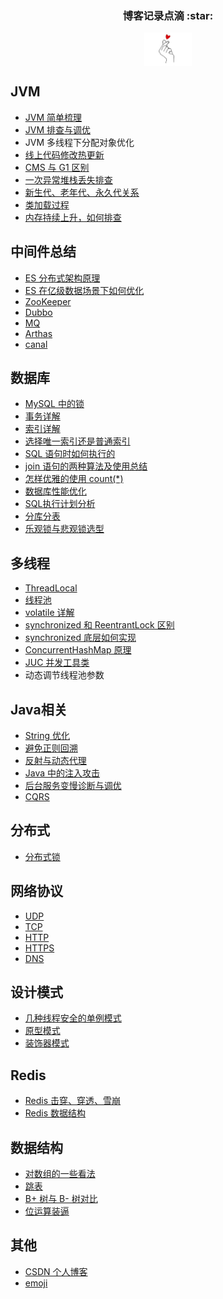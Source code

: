
<h3 align="center">博客记录点滴 :star: </h3>  
<p align="center">    
<img align="center" src="https://github.com/islongfei/Blog/blob/master/images/3.jpg" width="15%" hegiht="15%" />  
</p>  
 
 

## JVM
* [JVM 简单梳理](https://github.com/islongfei/Blog/blob/master/java-basics/JVM%E7%AE%80%E8%BF%B0.md)
* [JVM 排查与调优](https://github.com/islongfei/Blog/blob/master/java-basics/GC%20%E8%B0%83%E4%BC%98.md)
* JVM 多线程下分配对象优化  
* [线上代码修改热更新](https://github.com/islongfei/Blog/blob/master/business-skills/arthas02.md)
* [CMS 与 G1 区别](https://github.com/islongfei/Blog/blob/master/java-basics/CMS%20%E5%92%8C%20G1%20%E7%9A%84%E5%8C%BA%E5%88%AB.md)
* [一次异常堆栈丢失排查](https://github.com/islongfei/Blog/blob/master/business-skills/FastThrow.md)
* [新生代、老年代、永久代关系](https://github.com/islongfei/Blog/blob/master/java-basics/%E6%96%B0%E7%94%9F%E4%BB%A3%E3%80%81%E8%80%81%E5%B9%B4%E4%BB%A3%E3%80%81%E6%B0%B8%E4%B9%85%E4%BB%A3%E5%85%B3%E7%B3%BB.md)
* [类加载过程](https://github.com/islongfei/Blog/blob/master/java-basics/%E7%B1%BB%E5%8A%A0%E8%BD%BD%E8%BF%87%E7%A8%8B.md)
* [内存持续上升，如何排查](https://github.com/islongfei/Blog/blob/master/business-skills/%E5%86%85%E5%AD%98%E6%8C%81%E7%BB%AD%E4%B8%8A%E5%8D%87%EF%BC%8C%E5%A6%82%E4%BD%95%E6%8E%92%E6%9F%A5.md)  
  


## 中间件总结
* [ES 分布式架构原理](https://github.com/islongfei/Blog/blob/master/java-frames/ES01.md)
* [ES 在亿级数据场景下如何优化](https://github.com/islongfei/Blog/blob/master/java-frames/ES02.md)
* [ZooKeeper](https://github.com/islongfei/Blog/blob/master/java-frames/ZooKeeper.md)
* [Dubbo](https://github.com/islongfei/Blog/blob/master/java-frames/Dubbo.md)
* [MQ](https://github.com/islongfei/Blog/blob/master/java-frames/MQ.md)
* [Arthas](https://github.com/islongfei/Blog/blob/master/business-skills/arthas.md)
* [canal](https://github.com/islongfei/Blog/blob/master/java-frames/canal.md)




## 数据库
* [MySQL 中的锁](https://github.com/islongfei/Blog/blob/master/mysql/%E9%94%81.md)
* [事务详解](https://github.com/islongfei/Blog/blob/master/mysql/%E4%BA%8B%E5%8A%A1.md)
* [索引详解](https://github.com/islongfei/Blog/blob/master/mysql/%E7%B4%A2%E5%BC%95.md)
* [选择唯一索引还是普通索引](https://github.com/islongfei/Blog/blob/master/mysql/%E9%80%89%E6%8B%A9%E5%94%AF%E4%B8%80%E7%B4%A2%E5%BC%95%E8%BF%98%E6%98%AF%E6%99%AE%E9%80%9A%E7%B4%A2%E5%BC%95.md)
* [SQL 语句时如何执行的](https://github.com/islongfei/Blog/blob/master/mysql/SQL%E6%98%AF%E5%A6%82%E4%BD%95%E6%89%A7%E8%A1%8C%E7%9A%84.md)
* [join 语句的两种算法及使用总结](https://github.com/islongfei/Blog/blob/master/mysql/join%20%E8%AF%AD%E5%8F%A5%E7%9A%84%E4%B8%A4%E7%A7%8D%E7%AE%97%E6%B3%95.md)  
* [怎样优雅的使用 count(*)](https://github.com/islongfei/Blog/blob/master/mysql/count(*).md)
* [数据库性能优化](https://github.com/islongfei/Blog/blob/master/mysql/%E6%95%B0%E6%8D%AE%E5%BA%93%E4%BC%98%E5%8C%96.md)  
* [SQL执行计划分析](https://github.com/islongfei/Blog/blob/master/mysql/SQL%E6%89%A7%E8%A1%8C%E8%AE%A1%E5%88%92%E5%88%86%E6%9E%90.md)  
* [分库分表](https://github.com/islongfei/Blog/blob/master/mysql/%E6%95%B0%E6%8D%AE%E5%BA%93%E7%93%B6%E9%A2%88.md)
* [乐观锁与悲观锁选型](https://github.com/islongfei/Blog/blob/master/mysql/%E4%B9%90%E8%A7%82%E9%94%81%E4%B8%8E%E6%82%B2%E8%A7%82%E9%94%81%E4%BD%BF%E7%94%A8.md)  


## 多线程
* [ThreadLocal](https://github.com/islongfei/Blog/blob/master/java-basics/ThreadLocal.md)
* [线程池](https://github.com/islongfei/Blog/blob/master/java-basics/%E7%BA%BF%E7%A8%8B%E6%B1%A0.md)
* [volatile 详解](https://github.com/islongfei/Blog/blob/master/java-basics/volatile.md)
* [synchronized 和 ReentrantLock 区别](https://github.com/islongfei/Blog/blob/master/java-basics/synchronized%E5%92%8CReentrantLock%E5%8C%BA%E5%88%AB.md)
* [synchronized 底层如何实现](https://github.com/islongfei/Blog/blob/master/java-basics/synchronized%E5%BA%95%E5%B1%82%E5%A6%82%E4%BD%95%E5%AE%9E%E7%8E%B0%EF%BC%9F.md)
* [ConcurrentHashMap 原理](https://github.com/islongfei/Blog/blob/master/java-basics/ConcurrentHashMap%E5%8E%9F%E7%90%86.md)
* [JUC 并发工具类](https://github.com/islongfei/Blog/blob/master/java-basics/Java%E4%B8%AD%E7%9A%84%E5%B9%B6%E5%8F%91%E5%B7%A5%E5%85%B7%E7%B1%BB.md)
* 动态调节线程池参数  


## Java相关
* [String 优化](https://github.com/islongfei/Blog/blob/master/java-basics/String.md)
* [避免正则回溯](https://github.com/islongfei/Blog/blob/master/java-basics/%E9%81%BF%E5%85%8D%E6%AD%A3%E5%88%99%E5%9B%9E%E6%BA%AF.md)
* [反射与动态代理](https://github.com/islongfei/Blog/blob/master/java-basics/%E5%8F%8D%E5%B0%84%E4%B8%8E%E5%8A%A8%E6%80%81%E4%BB%A3%E7%90%86.md)
* [Java 中的注入攻击](https://github.com/islongfei/Blog/blob/master/java-basics/Java%E5%BC%80%E5%8F%91%E4%B8%AD%E7%9A%84%E6%B3%A8%E5%85%A5%E6%94%BB%E5%87%BB.md)
* [后台服务变慢诊断与调优](https://github.com/islongfei/Blog/blob/master/business-skills/%E5%90%8E%E5%8F%B0%E6%9C%8D%E5%8A%A1%E5%8F%98%E6%85%A2%E7%9A%84%E8%AF%8A%E6%96%AD%E4%B8%8E%E8%B0%83%E4%BC%98.md)
* [CQRS](https://github.com/islongfei/Blog/blob/master/business-skills/CQRS.md)   


## 分布式
* [分布式锁](https://github.com/islongfei/Blog/blob/master/business-skills/distributed-lock.md)



## 网络协议
* [UDP](https://github.com/islongfei/Blog/blob/master/network/UDP.md)
* [TCP](https://github.com/islongfei/Blog/blob/master/network/TCP.md)
* [HTTP](https://github.com/islongfei/Blog/blob/master/network/http.md)
* [HTTPS](https://github.com/islongfei/Blog/blob/master/network/https.md)
* [DNS](https://github.com/islongfei/Blog/blob/master/network/DNS.md)


## 设计模式
* [几种线程安全的单例模式](https://github.com/islongfei/Blog/blob/master/java-designPattern/Singleton.md)
* [原型模式](https://github.com/islongfei/Blog/blob/master/java-designPattern/Prototype.md) 
* [装饰器模式](https://github.com/islongfei/Blog/blob/master/java-designPattern/Decorator.md)
  
  
## Redis
* [Redis 击穿、穿透、雪崩](https://github.com/islongfei/Blog/blob/master/redis/%E5%87%BB%E7%A9%BF%E3%80%81%E7%A9%BF%E9%80%8F%E3%80%81%E9%9B%AA%E5%B4%A9.md)
* [Redis 数据结构](https://github.com/islongfei/Blog/blob/master/redis/redisDataStructure.md)



## 数据结构
* [对数组的一些看法](https://github.com/islongfei/Blog/blob/master/data-structure/%E6%95%B0%E7%BB%84%E6%9D%82%E8%B0%88.md)
* [跳表](https://github.com/islongfei/Blog/blob/master/data-structure/%E8%B7%B3%E8%A1%A8.md)  
* [B+ 树与 B- 树对比](https://github.com/islongfei/Blog/blob/master/data-structure/B%2B%20%E6%A0%91%E4%B8%8E%20B-%E6%A0%91%E5%AF%B9%E6%AF%94.md)
* [位运算装逼](https://github.com/islongfei/Blog/blob/master/data-structure/%E4%BD%8D%E8%BF%90%E7%AE%97%E8%A3%85%E9%80%BC.md)


## 其他
* [CSDN 个人博客](https://blog.csdn.net/qq_37480159)
* [emoji](https://github.com/islongfei/Blog/blob/master/emoji/emoji.md)
